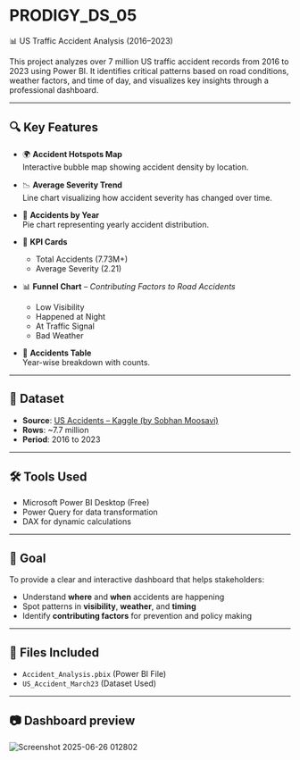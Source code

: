 # PRODIGY_DS_05
📊 US Traffic Accident Analysis (2016–2023)

This project analyzes over 7 million US traffic accident records from 2016 to 2023 using Power BI. It identifies critical patterns based on road conditions, weather factors, and time of day, and visualizes key insights through a professional dashboard.

---

## 🔍 Key Features

- 🌍 **Accident Hotspots Map**  
  Interactive bubble map showing accident density by location.

- 📉 **Average Severity Trend**  
  Line chart visualizing how accident severity has changed over time.

- 🍰 **Accidents by Year**  
  Pie chart representing yearly accident distribution.

- 🧮 **KPI Cards**  
  - Total Accidents (7.73M+)
  - Average Severity (2.21)

- 📊 **Funnel Chart** – *Contributing Factors to Road Accidents*
  - Low Visibility
  - Happened at Night
  - At Traffic Signal
  - Bad Weather

- 📅 **Accidents Table**  
  Year-wise breakdown with counts.

---

## 📁 Dataset

- **Source**: [US Accidents – Kaggle (by Sobhan Moosavi)](https://www.kaggle.com/datasets/sobhanmoosavi/us-accidents)
- **Rows**: ~7.7 million  
- **Period**: 2016 to 2023  

---

## 🛠 Tools Used

- Microsoft Power BI Desktop (Free)
- Power Query for data transformation
- DAX for dynamic calculations

---

## 🎯 Goal

To provide a clear and interactive dashboard that helps stakeholders:
- Understand **where** and **when** accidents are happening
- Spot patterns in **visibility**, **weather**, and **timing**
- Identify **contributing factors** for prevention and policy making

---

## 📎 Files Included

- `Accident_Analysis.pbix` (Power BI File)
-  `US_Accident_March23` (Dataset Used)

---

## 📷 Dashboard preview

![Screenshot 2025-06-26 012802](https://github.com/user-attachments/assets/4bb42133-a773-4d29-988a-9792d1840b1b)


